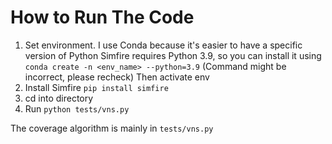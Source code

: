 # How to Run The Code

1. Set environment.
I use Conda because it's easier to have a specific version of Python
Simfire requires Python 3.9, so you can install it using
```conda create -n <env_name> --python=3.9```
(Command might be incorrect, please recheck)
Then activate env
3. Install Simfire
```pip install simfire```
4. cd into directory
5. Run
```python tests/vns.py```

The coverage algorithm is mainly in `tests/vns.py`
